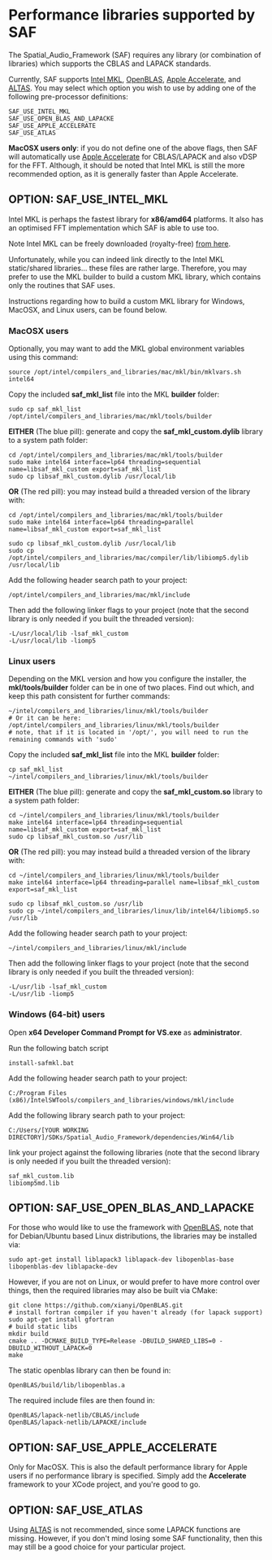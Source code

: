 # Performance libraries supported by SAF

The Spatial_Audio_Framework (SAF) requires any library (or combination of libraries) which supports the CBLAS and LAPACK standards. 

Currently, SAF supports [Intel MKL](https://software.intel.com/en-us/articles/free-ipsxe-tools-and-libraries), [OpenBLAS](https://github.com/xianyi/OpenBLAS), [Apple Accelerate](https://developer.apple.com/documentation/accelerate), and [ALTAS](http://math-atlas.sourceforge.net/). You may select which option you wish to use by adding one of the following pre-processor definitions:

```
SAF_USE_INTEL_MKL
SAF_USE_OPEN_BLAS_AND_LAPACKE
SAF_USE_APPLE_ACCELERATE
SAF_USE_ATLAS
```

**MacOSX users only**: if you do not define one of the above flags, then SAF will automatically use [Apple Accelerate](https://developer.apple.com/documentation/accelerate) for CBLAS/LAPACK and also vDSP for the FFT. Although, it should be noted that Intel MKL is still the more recommended option, as it is generally faster than Apple Accelerate.


## OPTION: SAF_USE_INTEL_MKL

Intel MKL is perhaps the fastest library for **x86/amd64** platforms. It also has an optimised FFT implementation which SAF is able to use too. 

Note Intel MKL can be freely downloaded (royalty-free) [from here](https://software.intel.com/en-us/articles/free-ipsxe-tools-and-libraries). 

Unfortunately, while you can indeed link directly to the Intel MKL static/shared libraries... these files are rather large. Therefore, you may prefer to use the MKL builder to build a custom MKL library, which contains only the routines that SAF uses.

Instructions regarding how to build a custom MKL library for Windows, MacOSX, and Linux users, can be found below.

### MacOSX users 

Optionally, you may want to add the MKL global environment variables using this command:

```
source /opt/intel/compilers_and_libraries/mac/mkl/bin/mklvars.sh intel64
```

Copy the included **saf_mkl_list** file into the MKL **builder** folder:

```
sudo cp saf_mkl_list /opt/intel/compilers_and_libraries/mac/mkl/tools/builder
```

**EITHER** (The blue pill): generate and copy the **saf_mkl_custom.dylib** library to a system path folder:

```
cd /opt/intel/compilers_and_libraries/mac/mkl/tools/builder
sudo make intel64 interface=lp64 threading=sequential name=libsaf_mkl_custom export=saf_mkl_list
sudo cp libsaf_mkl_custom.dylib /usr/local/lib
```

**OR** (The red pill): you may instead build a threaded version of the library with:

```
cd /opt/intel/compilers_and_libraries/mac/mkl/tools/builder
sudo make intel64 interface=lp64 threading=parallel name=libsaf_mkl_custom export=saf_mkl_list

sudo cp libsaf_mkl_custom.dylib /usr/local/lib
sudo cp /opt/intel/compilers_and_libraries/mac/compiler/lib/libiomp5.dylib /usr/local/lib
```

Add the following header search path to your project:

```
/opt/intel/compilers_and_libraries/mac/mkl/include
```

Then add the following linker flags to your project (note that the second library is only needed if you built the threaded version):

```
-L/usr/local/lib -lsaf_mkl_custom
-L/usr/local/lib -liomp5    
```

### Linux users

Depending on the MKL version and how you configure the installer, the **mkl/tools/builder** folder can be in one of two places. Find out which, and keep this path consistent for further commands:

```
~/intel/compilers_and_libraries/linux/mkl/tools/builder
# Or it can be here:
/opt/intel/compilers_and_libraries/linux/mkl/tools/builder
# note, that if it is located in '/opt/', you will need to run the remaining commands with 'sudo'
```

Copy the included **saf_mkl_list** file into the MKL **builder** folder:
```
cp saf_mkl_list ~/intel/compilers_and_libraries/linux/mkl/tools/builder
```

**EITHER** (The blue pill): generate and copy the **saf_mkl_custom.so** library to a system path folder:

```
cd ~/intel/compilers_and_libraries/linux/mkl/tools/builder
make intel64 interface=lp64 threading=sequential name=libsaf_mkl_custom export=saf_mkl_list
sudo cp libsaf_mkl_custom.so /usr/lib
```

**OR** (The red pill): you may instead build a threaded version of the library with:

```
cd ~/intel/compilers_and_libraries/linux/mkl/tools/builder
make intel64 interface=lp64 threading=parallel name=libsaf_mkl_custom export=saf_mkl_list

sudo cp libsaf_mkl_custom.so /usr/lib
sudo cp ~/intel/compilers_and_libraries/linux/lib/intel64/libiomp5.so /usr/lib
```

Add the following header search path to your project:

```
~/intel/compilers_and_libraries/linux/mkl/include
```

Then add the following linker flags to your project (note that the second library is only needed if you built the threaded version):

```
-L/usr/lib -lsaf_mkl_custom
-L/usr/lib -liomp5
```

### Windows (64-bit) users

Open **x64 Developer Command Prompt for VS.exe** as **administrator**.

Run the following batch script

```
install-safmkl.bat
```

Add the following header search path to your project:

```
C:/Program Files (x86)/IntelSWTools/compilers_and_libraries/windows/mkl/include
```

Add the following library search path to your project:

```
C:/Users/[YOUR WORKING DIRECTORY]/SDKs/Spatial_Audio_Framework/dependencies/Win64/lib
```

link your project against the following libraries (note that the second library is only needed if you built the threaded version):
```
saf_mkl_custom.lib
libiomp5md.lib
```

## OPTION: SAF_USE_OPEN_BLAS_AND_LAPACKE

For those who would like to use the framework with [OpenBLAS](https://github.com/xianyi/OpenBLAS), note that for Debian/Ubuntu based Linux distributions, the libraries may be installed via:

```
sudo apt-get install liblapack3 liblapack-dev libopenblas-base libopenblas-dev liblapacke-dev
```

However, if you are not on Linux, or would prefer to have more control over things, then the required libraries may also be built via CMake:

```
git clone https://github.com/xianyi/OpenBLAS.git
# install fortran compiler if you haven't already (for lapack support)
sudo apt-get install gfortran
# build static libs
mkdir build
cmake .. -DCMAKE_BUILD_TYPE=Release -DBUILD_SHARED_LIBS=0 -DBUILD_WITHOUT_LAPACK=0
make 
```

The static openblas library can then be found in:
```
OpenBLAS/build/lib/libopenblas.a
```

The required include files are then found in:
```
OpenBLAS/lapack-netlib/CBLAS/include
OpenBLAS/lapack-netlib/LAPACKE/include
```

## OPTION: SAF_USE_APPLE_ACCELERATE

Only for MacOSX. This is also the default performance library for Apple users if no performance library is specified. Simply add the **Accelerate** framework to your XCode project, and you're good to go.


## OPTION: SAF_USE_ATLAS

Using [ALTAS](http://math-atlas.sourceforge.net/) is not recommended, since some LAPACK functions are missing. However, if you don't mind losing some SAF functionality, then this may still be a good choice for your particular project.
